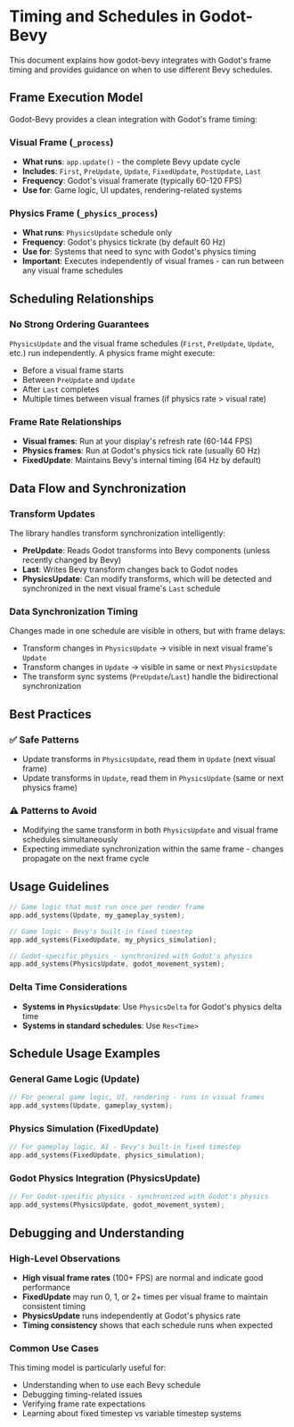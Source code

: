 # Timing and Schedules in Godot-Bevy

This document explains how godot-bevy integrates with Godot's frame timing and provides guidance on when to use different Bevy schedules.

## Frame Execution Model

Godot-Bevy provides a clean integration with Godot's frame timing:

### Visual Frame (`_process`)
- **What runs**: `app.update()` - the complete Bevy update cycle
- **Includes**: `First`, `PreUpdate`, `Update`, `FixedUpdate`, `PostUpdate`, `Last`
- **Frequency**: Godot's visual framerate (typically 60-120 FPS)
- **Use for**: Game logic, UI updates, rendering-related systems

### Physics Frame (`_physics_process`)
- **What runs**: `PhysicsUpdate` schedule only
- **Frequency**: Godot's physics tickrate (by default 60 Hz)
- **Use for**: Systems that need to sync with Godot's physics timing
- **Important**: Executes independently of visual frames - can run between any visual frame schedules

## Scheduling Relationships

### No Strong Ordering Guarantees
`PhysicsUpdate` and the visual frame schedules (`First`, `PreUpdate`, `Update`, etc.) run independently. A physics frame might execute:
- Before a visual frame starts
- Between `PreUpdate` and `Update` 
- After `Last` completes
- Multiple times between visual frames (if physics rate > visual rate)

### Frame Rate Relationships
- **Visual frames**: Run at your display's refresh rate (60-144 FPS)
- **Physics frames**: Run at Godot's physics tick rate (usually 60 Hz)
- **FixedUpdate**: Maintains Bevy's internal timing (64 Hz by default)

## Data Flow and Synchronization

### Transform Updates
The library handles transform synchronization intelligently:
- **PreUpdate**: Reads Godot transforms into Bevy components (unless recently changed by Bevy)
- **Last**: Writes Bevy transform changes back to Godot nodes
- **PhysicsUpdate**: Can modify transforms, which will be detected and synchronized in the next visual frame's `Last` schedule

### Data Synchronization Timing
Changes made in one schedule are visible in others, but with frame delays:
- Transform changes in `PhysicsUpdate` → visible in next visual frame's `Update`
- Transform changes in `Update` → visible in same or next `PhysicsUpdate`
- The transform sync systems (`PreUpdate`/`Last`) handle the bidirectional synchronization

## Best Practices

### ✅ Safe Patterns
- Update transforms in `PhysicsUpdate`, read them in `Update` (next visual frame)
- Update transforms in `Update`, read them in `PhysicsUpdate` (same or next physics frame)

### ⚠️ Patterns to Avoid
- Modifying the same transform in both `PhysicsUpdate` and visual frame schedules simultaneously
- Expecting immediate synchronization within the same frame - changes propagate on the next frame cycle

## Usage Guidelines

```rust
// Game logic that must run once per render frame
app.add_systems(Update, my_gameplay_system);

// Game logic - Bevy's built-in fixed timestep
app.add_systems(FixedUpdate, my_physics_simulation);

// Godot-specific physics - synchronized with Godot's physics
app.add_systems(PhysicsUpdate, godot_movement_system);
```

### Delta Time Considerations
- **Systems in `PhysicsUpdate`**: Use `PhysicsDelta` for Godot's physics delta time
- **Systems in standard schedules**: Use `Res<Time>`

## Schedule Usage Examples

### General Game Logic (Update)
```rust
// For general game logic, UI, rendering - runs in visual frames
app.add_systems(Update, gameplay_system);
```

### Physics Simulation (FixedUpdate)
```rust
// For gameplay logic, AI - Bevy's built-in fixed timestep
app.add_systems(FixedUpdate, physics_simulation);
```

### Godot Physics Integration (PhysicsUpdate)
```rust
// For Godot-specific physics - synchronized with Godot's physics
app.add_systems(PhysicsUpdate, godot_movement_system);
```

## Debugging and Understanding

### High-Level Observations
- **High visual frame rates** (100+ FPS) are normal and indicate good performance
- **FixedUpdate** may run 0, 1, or 2+ times per visual frame to maintain consistent timing
- **PhysicsUpdate** runs independently at Godot's physics rate
- **Timing consistency** shows that each schedule runs when expected

### Common Use Cases
This timing model is particularly useful for:
- Understanding when to use each Bevy schedule
- Debugging timing-related issues
- Verifying frame rate expectations
- Learning about fixed timestep vs variable timestep systems 